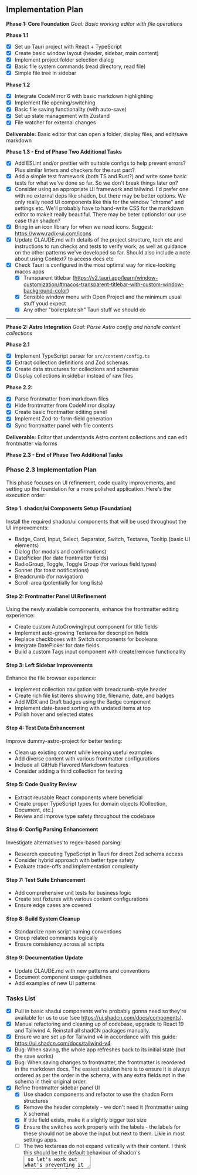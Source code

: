 ## Implementation Plan

**Phase 1: Core Foundation**
_Goal: Basic working editor with file operations_

**Phase 1.1**

- [x] Set up Tauri project with React + TypeScript
- [x] Create basic window layout (header, sidebar, main content)
- [x] Implement project folder selection dialog
- [x] Basic file system commands (read directory, read file)
- [x] Simple file tree in sidebar

**Phase 1.2**

- [x] Integrate CodeMirror 6 with basic markdown highlighting
- [x] Implement file opening/switching
- [x] Basic file saving functionality (with auto-save)
- [x] Set up state management with Zustand
- [x] File watcher for external changes

**Deliverable:** Basic editor that can open a folder, display files, and edit/save markdown

**Phase 1.3 - End of Phase Two Additional Tasks**

- [x] Add ESLint and/or prettier with suitable configs to help prevent errors? Plus similar linters and checkers for the rust part?
- [x] Add a simple test framework (both TS and Rust?) and write some basic tests for what we've done so far. So we don't break things later on?
- [x] Consider using an appropriate UI framework and tailwind. I'd prefer one with no external deps like shadcn, but there may be better options. We only really need UI components like this for the window "chrome" and settings etc. We'll probably have to hand-write CSS for the markdown editor to makeit really beautiful. There may be beter optionsfor our use case than shadcn?
- [x] Bring in an icon library for when we need icons. Suggest: https://www.radix-ui.com/icons
- [x] Update CLAUDE.md with details of the project structure, tech etc and instructions to run checks and tests to verify work, as well as guidance on the other patterns we've developed so far. Should also include a note about using Context7 to access docs etc
- [x] Check Tauri is configured in the most optimal way for nice-looking macos apps
  - [x] Transparent titlebar (https://v2.tauri.app/learn/window-customization/#macos-transparent-titlebar-with-custom-window-background-color)
  - [x] Sensible window menu with Open Project and the minimum usual stuff youd expect
  - [x] Any other "boilerplateish" Tauri stuff we should do

---

**Phase 2: Astro Integration**
_Goal: Parse Astro config and handle content collections_

**Phase 2.1**

- [x] Implement TypeScript parser for `src/content/config.ts`
- [x] Extract collection definitions and Zod schemas
- [x] Create data structures for collections and schemas
- [x] Display collections in sidebar instead of raw files

**Phase 2.2:**

- [x] Parse frontmatter from markdown files
- [x] Hide frontmatter from CodeMirror display
- [x] Create basic frontmatter editing panel
- [x] Implement Zod-to-form-field generation
- [x] Sync frontmatter panel with file contents

**Deliverable:** Editor that understands Astro content collections and can edit frontmatter via forms

**Phase 2.3 - End of Phase Two Additional Tasks**

### Phase 2.3 Implementation Plan

This phase focuses on UI refinement, code quality improvements, and setting up the foundation for a more polished application. Here's the execution order:

#### Step 1: shadcn/ui Components Setup (Foundation)

Install the required shadcn/ui components that will be used throughout the UI improvements:

- Badge, Card, Input, Select, Separator, Switch, Textarea, Tooltip (basic UI elements)
- Dialog (for modals and confirmations)
- DatePicker (for date frontmatter fields)
- RadioGroup, Toggle, Toggle Group (for various field types)
- Sonner (for toast notifications)
- Breadcrumb (for navigation)
- Scroll-area (potentially for long lists)

#### Step 2: Frontmatter Panel UI Refinement

Using the newly available components, enhance the frontmatter editing experience:

- Create custom AutoGrowingInput component for title fields
- Implement auto-growing Textarea for description fields
- Replace checkboxes with Switch components for booleans
- Integrate DatePicker for date fields
- Build a custom Tags input component with create/remove functionality

#### Step 3: Left Sidebar Improvements

Enhance the file browser experience:

- Implement collection navigation with breadcrumb-style header
- Create rich file list items showing title, filename, date, and badges
- Add MDX and Draft badges using the Badge component
- Implement date-based sorting with undated items at top
- Polish hover and selected states

#### Step 4: Test Data Enhancement

Improve dummy-astro-project for better testing:

- Clean up existing content while keeping useful examples
- Add diverse content with various frontmatter configurations
- Include all GitHub Flavored Markdown features
- Consider adding a third collection for testing

#### Step 5: Code Quality Review

- Extract reusable React components where beneficial
- Create proper TypeScript types for domain objects (Collection, Document, etc.)
- Review and improve type safety throughout the codebase

#### Step 6: Config Parsing Enhancement

Investigate alternatives to regex-based parsing:

- Research executing TypeScript in Tauri for direct Zod schema access
- Consider hybrid approach with better type safety
- Evaluate trade-offs and implementation complexity

#### Step 7: Test Suite Enhancement

- Add comprehensive unit tests for business logic
- Create test fixtures with various content configurations
- Ensure edge cases are covered

#### Step 8: Build System Cleanup

- Standardize npm script naming conventions
- Group related commands logically
- Ensure consistency across all scripts

#### Step 9: Documentation Update

- Update CLAUDE.md with new patterns and conventions
- Document component usage guidelines
- Add examples of new UI patterns

### Tasks List

- [x] Pull in basic shadui components we're probably gonna need so they're available for us to use (see https://ui.shadcn.com/docs/components).
- [x] Manual refactoring and cleaning up of codebase, upgrade to React 19 and Tailwind 4. Reinstall all shadCN packages manually.
- [x] Ensure we are set up for Tailwind v4 in accordance with this guide: https://ui.shadcn.com/docs/tailwind-v4
- [x] Bug: When saving, the whole app refreshes back to its initial state (but the save works)
- [x] Bug: When saving changes to frontmatter, the frontmatter is reordered in the markdown docs. The easiest solution here is to ensure it is always ordered as per the order in the schema, with any extra fields not in the schema in their original order.
- [x] Refine frontmatter sidebar panel UI
  - [x] Use shadcn components and refactor to use the shadcn Form structures
  - [x] Remove the header completely - we don't need it (frontmatter using X schema)
  - [x] If title field exists, make it a slightly bigger text size
  - [x] Ensure the switches work properly with the labels - the labels for these should not be above the input but next to them. Likle in most settings apps.
  - [ ] The two textareas do not expand vetically with their content. I think this should be the default behaviour of shadcn's <Textarea> so let's work out what's preventing it working.
  - [x] Add a way to clear datepicker fields - currently if a date is set it cannot be removed.
  - [x] Implement https://github.com/JaleelB/emblor for handling array fields. Make it work with the latest tailwind and shadcn if needed (more at https://emblor.jaleelbennett.com/introduction).
  - [x] Platform is an enum field in the astro schema. So it shuold render a dropdown not a textbox. The dropdown should have a blank option which removes the property (same behavior as blank fields for other things.)
  - [x] Ensure properties which are arrays of strings in the schema (or frontmatter) use the `tag-input.tsx` element we defined and check it works properly.
- [x] Make the frontmatter panel resizeable (using the shadcn `redizable` component maybe?) Should have sensible min and max widths.
- [x] Bug: Cmd + F does not open proper fullscreen. Cmd + Q does not quit the app. The menubars should properly include these.
- [x] Left sidebar UI improvements
  - [x] Completely rebuild the left sidebar with shadcn's components (see https://ui.shadcn.com/docs/components/sidebar). The sidebar header "Collections" should only say "Collections" when not inside a collection. Once the user has clicked into a collection it should use the name of the collection, capitalised. Eg "Articles" or "Notes". When inside a collection there should be a back arrow which takes you back up to the collections list. We can then remove everything bar the list of items in the collection from the scrollable area of the sidebar. We can maybe use Shadcn's sidebar patterns to make this UI work a bit better.
  - [x] Each content item in the left sidebar should display:
    - Title: use the "title" frontmatter field if it exists, otherwise use the filename
    - Filename (small, subdued, in monospace font)
    - Published date (if present): check for `pubDate` or `date` or `publishedDate` etc if present in the frontmatter, otherwise do not render anything.
    - A small grey "MDX" badge if the file extension is MDX
    - A small orange "Draft" badge if the frontmatter has `draft:true` set.
  - [x] The content items should be ordered according to published date in reverse chronological order. Use `pubdate` or `date` or `publishedDate` if present in the frontmatter. Ignore dates in filenames. Items without a published date should appear at the top.
  - [x] If not done already: fix hover and selected states
  - [x] Backend enhancement: Added frontmatter parsing to FileEntry for proper title display, draft detection, and date-based sorting
  - [x] Sidebar positioning: Fixed sidebar to be inside main content container with proper clipping
  - [x] Sidebar resizing: Integrated with ResizablePanel system with sensible min/max defaults
  - [x] Enhanced selected state: Made selected items more visible with primary accent colors
- [x] Improve the dummy data in `dummy-astro-project` so its's easier for us to test (both manually and automated):
  - [x] Keep a few of the real examples and the styleguides but clear out some of theother stuff.
  - [x] Add some more dummy content pieces into the two collections with differring frontmatter, content, filename formats etc. Ensure all features of (GitHub-flavoured) markdown are present so we can easily test the markdown editor later on. Maybe add another collection? Do not change the `notes` or `articles` collection schemas in `content.config.json` - they are exact copies of the schema for my personal blog.
  - [x] Move this new structure into `test/dummy-astro-project` and add an `npm run reset:testdata` command to copy this to `/temp-dummy-astro-project`. The temp version should be gitignored - it will be used for local manual testing and can be modified freely via the app interface by the developer. Both of these firectories should be ignored by all linting, testing and build tools, including vite. Look for existing `dummy-astro-project` strings in the project for this bit.
- [x] Review all non-shadci React components for opportunities to extract reusable components or simplify to make things more readable/understandable etc. Refactor as needed.
- [x] Review all typescript code to ensure we're making full use of the various types and interfaces we've defined in `store/index.ts` and elsewhere. Can we improve simplicity and type safety elsewhere in the app by using typescript types well?
- [x] Add native context menu actions to files in FileList:
  - [x] Reveal in Finder - opens directory in finder
  - [x] Copy path to file - copies the absolute path to the file
  - [x] Delete - Deletes the file after confirmation. If easy, use the OS file deletion (so it goes to trash)
  - [x] Add "duplicate" to FileList context menu (append `-1` etc to filename before extension for new file)
- [x] Add ability to rename files in the FileList. This needs to work as seemlessly and easily as possible so it can be done quickly.
- [x] Create new file functionality for easy creation of new content items within collections. New files should be created with the mandatory frontmatter as per the schema and if pubDate, date or PublishedDate is a property it should be set to today's date.
  - [x] It should focus the "title" field in the frontmatter panel with its contents selected.
  - [x] We should add handling for cases where we're in a collection and there is no field named 'title' in the schema, in which case we shouldn't set one and should just focus the main editor window instead. Likewise if there is no date, pubDate or publishedDate field in the schema we should not create it in the frontmatter of the new file.
  - [x] Add a Cmd + N shortcut which creates a new file in the currently open collection. It should be disabled if no collection is selected.
- [x] Comprehensively review our approach to parsing `content.config.js` - I think we currently use RegEx, but if we're able to execute JS/TS in the compiled Tauri app it may be possible to use `zod` to read and understand the schema in a more robust/efficient/safe way. Could we use the md/mdx files and zod schemas to creat our own typesafe objects as representations of frontmatter/schema etc, which our UI components can read? This would probably involve the the rust backend talking more with the TS front-end etc. It may not be worth the effort to do this.
- [x] Comprehensively review our whole test suite so it actually test all the weird little bits of business logic we've now got in our code. Our tests must encode our business logic effectively and not be over-bloated testing obvious things.
- [x] Comprehensively review and reqrite `CLAUDE.md` with clear descriptions of the current design patterns, architecture, technology, examples, npm commands etc. Add instructions to check the docs when needed (with the appropriate Context7 tool calls to do so). Make sure CLAUDE.md is the best it can be. Also look for opportunities to gently optimise for token use without affecting its effectiveness.

---

**Phase 3: The Editor Experience (Week 5-6)**
_Goal: Beautiful, iA Writer-inspired editing experience_

**Phase 3.1**

- [x] Review our `EditorView` and configure CodeMirror so we're in the best possible starting point for working on the markdown editor.
- [x] Implement iA Writer-inspired typography (add iA Writer Duo variable font - https://github.com/iaolo/iA-Fonts)
- [x] Add editor keyboard shortcuts (Cmd+B, Cmd+I, Cmd+K, etc.)
- [x] Add: Pasting a URL over selected text inserts a markdown link properly
- [x] Ensure undo and redo work with the usual keyboard shortcuts.
- [x] Ensure all GFM features are fully supported
- [x] Hide initial MDX imports for MDX files
- [x] Set up to style markdown etc sensibly in editor
- [ ] Custom CodeMirror theme matching iA Writer aesthetic
  - [ ] Background and general type treatment / base colours
  - [ ] Text selection / carat
  - [ ] Font size and typography grows with viewport width (fluid type)
  - [ ] All markdown colours
  - [ ] Colours for HTML tags etc
  - [ ] Any other colours
  - [ ] Create hanging hash marks for headings
- [ ] Improve markdown syntax highlighting and code block display

**Phase 3.2**

- [ ] Implement image drag & drop functionality
  - [ ] Auto-copy images to `src/assets/[collection]/` with auto-rename to kebabcase and date prefix etc.
  - [ ] Insert markdown image syntax at drop location
- [ ] Implement basic auto-formatting on save (should insert nealine at EOF if not there)

**Deliverable:** Beautiful, responsive editor with excellent UX for markdown writing

---

**Phase 4: Polish & Performance**
_Goal: Production-ready reliability and performance_

**Phase 4.1**

- [ ] Add simple (currently empty) preferences/settings window/dialog with `Cmd + ,` keyboard shortcut, menu item, cog icon in `UnifiedTitleBar.tsx` etc.
- [ ] Add error handling and graceful degradation wherever appropriate
- [ ] Optimize for large content collections (virtualized lists, lazy loading etc)
- [ ] Add simple search functionality for large collections (by filename and title [if present] only)
- [ ] Crash recovery and unsaved changes detection
- [ ] Check keyboard shortcuts are comprehensive and all work
- [ ] Review all right-click context menus, menubar menus etc. Remove anything not implemented and conform to macOS norms
- [ ] Implement simple command pallete to execute common commands etc (use https://ui.shadcn.com/docs/components/command)
- [ ] Review all code for opportunities to simplify, refactor, make more readable/maintainable etc **without affecting functionality**
- [ ] Performance optimization and profiling

**Deliverable:** Stable, performant editor ready for daily use

---

**Phase 5: Stretch Goals**
_Goal: Advanced features that differentiate from basic editors_

**Stretch Goals Priority 1:**

- [ ] Focus mode which greys out all but the current sentence/paragraph
- [ ] "Typewriter mode" (much like iA Writer)
- [ ] Image preview popover on hover over local image URL
- [ ] Better error messages, toasts, empty states etc where needed

**Stretch Goals Priority 2:**

- [ ] Discovery of Astro components intended for use in MDX files (from `src/components/mdx/`)
- [ ] Slash command system for inserting Astro components in MDX files easily
- [ ] Auto-add typescript imports for MDX components at top of MDX files (only if easy - this can easily be done in Cursor/VSCode before publishing)
- [ ] Section in app settings to view all discovered Astro components and toggle on and off
- [ ] Section in settings to optionally override:
  - Path to Astro components for use in MDX files (default: `src/components/mdx/`)
  - Path to content directory (default: `src/content/`)
  - Path to assets directory (default: `src/assets/[collection name]/`)
  - "Published Date" frontmatter proeperty name (default: `date`, `pubDate` or `publishedDate`) - must be of type Date
  - "Title" frontmatter property name (default: `title`) - must be of type String
  - "Draft" frontmatter property name (default: `draft`) - must be of type Boolean

**Stretch Goals Priority 3:**

- [ ] Toggleable "review mode" which enables text analysis features...
  - [ ] Syntax highlighting (colours) by parts of speech (Nouns, Adverbs, Verbs, Conjunctions like iA Writer (see https://ia.net/writer/how-to/edit-and-polish). Should ignore code blocks for this.
  - [ ] Simple, performant writing analysis algorithms (eg. sentence complexity, readability etc) - like Hemmingway App.

**Deliverable:** Feature-rich editor that provides unique value for Astro content creators

---

### Risk Mitigation

**High Risk Items:**

1. **Astro config parsing complexity** → Start with simple cases, add complexity gradually
2. **CodeMirror customization difficulties** → Research extensively, have fallback plans
3. **File watching performance** → Use debouncing, limit to relevant directories
4. **Frontmatter/content synchronization** → Implement robust parsing and validation

## Potential Future Features

